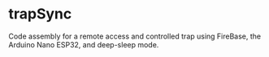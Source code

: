 # trapSync
Code assembly for a remote access and controlled trap using FireBase, the Arduino Nano ESP32, and deep-sleep mode.
